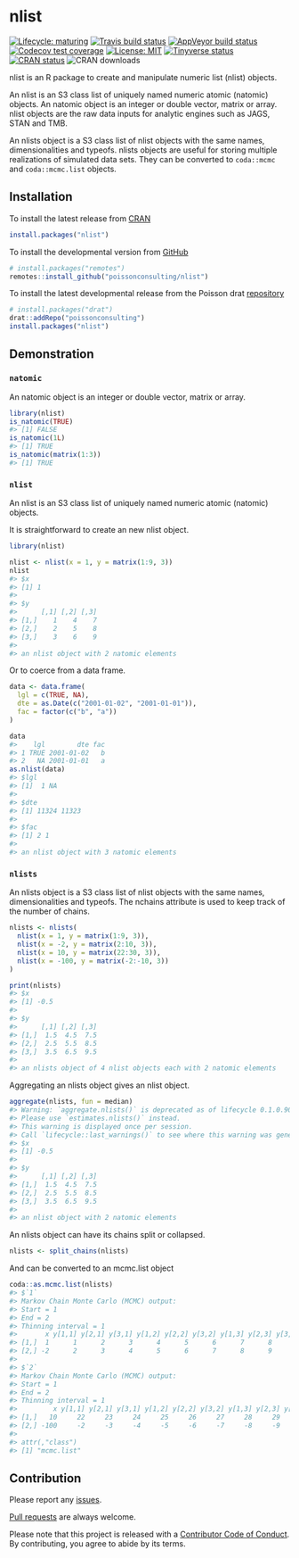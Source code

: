 
<!-- README.md is generated from README.Rmd. Please edit that file -->

# nlist

<!-- badges: start -->

[![Lifecycle:
maturing](https://img.shields.io/badge/lifecycle-maturing-blue.svg)](https://www.tidyverse.org/lifecycle/#maturing)
[![Travis build
status](https://travis-ci.com/poissonconsulting/nlist.svg?branch=master)](https://travis-ci.com/poissonconsulting/nlist)
[![AppVeyor build
status](https://ci.appveyor.com/api/projects/status/github/poissonconsulting/nlist?branch=master&svg=true)](https://ci.appveyor.com/project/poissonconsulting/nlist)
[![Codecov test
coverage](https://codecov.io/gh/poissonconsulting/nlist/branch/master/graph/badge.svg)](https://codecov.io/gh/poissonconsulting/nlist?branch=master)
[![License:
MIT](https://img.shields.io/badge/License-MIT-green.svg)](https://opensource.org/licenses/MIT)
[![Tinyverse
status](https://tinyverse.netlify.com/badge/nlist)](https://CRAN.R-project.org/package=nlist)
[![CRAN
status](https://www.r-pkg.org/badges/version/nlist)](https://cran.r-project.org/package=nlist)
![CRAN downloads](http://cranlogs.r-pkg.org/badges/nlist)
<!-- badges: end -->

nlist is an R package to create and manipulate numeric list (nlist)
objects.

An nlist is an S3 class list of uniquely named numeric atomic (natomic)
objects. An natomic object is an integer or double vector, matrix or
array. nlist objects are the raw data inputs for analytic engines such
as JAGS, STAN and TMB.

An nlists object is a S3 class list of nlist objects with the same
names, dimensionalities and typeofs. nlists objects are useful for
storing multiple realizations of simulated data sets. They can be
converted to `coda::mcmc` and `coda::mcmc.list` objects.

## Installation

To install the latest release from [CRAN](https://cran.r-project.org)

``` r
install.packages("nlist")
```

To install the developmental version from
[GitHub](https://github.com/poissonconsulting/nlist)

``` r
# install.packages("remotes")
remotes::install_github("poissonconsulting/nlist")
```

To install the latest developmental release from the Poisson drat
[repository](https://github.com/poissonconsulting/drat)

``` r
# install.packages("drat")
drat::addRepo("poissonconsulting")
install.packages("nlist")
```

## Demonstration

### `natomic`

An natomic object is an integer or double vector, matrix or array.

``` r
library(nlist)
is_natomic(TRUE)
#> [1] FALSE
is_natomic(1L)
#> [1] TRUE
is_natomic(matrix(1:3))
#> [1] TRUE
```

### `nlist`

An nlist is an S3 class list of uniquely named numeric atomic (natomic)
objects.

It is straightforward to create an new nlist object.

``` r
library(nlist)

nlist <- nlist(x = 1, y = matrix(1:9, 3))
nlist
#> $x
#> [1] 1
#> 
#> $y
#>      [,1] [,2] [,3]
#> [1,]    1    4    7
#> [2,]    2    5    8
#> [3,]    3    6    9
#> 
#> an nlist object with 2 natomic elements
```

Or to coerce from a data frame.

``` r
data <- data.frame(
  lgl = c(TRUE, NA),
  dte = as.Date(c("2001-01-02", "2001-01-01")),
  fac = factor(c("b", "a"))
)

data
#>    lgl        dte fac
#> 1 TRUE 2001-01-02   b
#> 2   NA 2001-01-01   a
as.nlist(data)
#> $lgl
#> [1]  1 NA
#> 
#> $dte
#> [1] 11324 11323
#> 
#> $fac
#> [1] 2 1
#> 
#> an nlist object with 3 natomic elements
```

### `nlists`

An nlists object is a S3 class list of nlist objects with the same
names, dimensionalities and typeofs. The nchains attribute is used to
keep track of the number of chains.

``` r
nlists <- nlists(
  nlist(x = 1, y = matrix(1:9, 3)),
  nlist(x = -2, y = matrix(2:10, 3)),
  nlist(x = 10, y = matrix(22:30, 3)),
  nlist(x = -100, y = matrix(-2:-10, 3))
)

print(nlists)
#> $x
#> [1] -0.5
#> 
#> $y
#>      [,1] [,2] [,3]
#> [1,]  1.5  4.5  7.5
#> [2,]  2.5  5.5  8.5
#> [3,]  3.5  6.5  9.5
#> 
#> an nlists object of 4 nlist objects each with 2 natomic elements
```

Aggregating an nlists object gives an nlist object.

``` r
aggregate(nlists, fun = median)
#> Warning: `aggregate.nlists()` is deprecated as of lifecycle 0.1.0.9001.
#> Please use `estimates.nlists()` instead.
#> This warning is displayed once per session.
#> Call `lifecycle::last_warnings()` to see where this warning was generated.
#> $x
#> [1] -0.5
#> 
#> $y
#>      [,1] [,2] [,3]
#> [1,]  1.5  4.5  7.5
#> [2,]  2.5  5.5  8.5
#> [3,]  3.5  6.5  9.5
#> 
#> an nlist object with 2 natomic elements
```

An nlists object can have its chains split or collapsed.

``` r
nlists <- split_chains(nlists)
```

And can be converted to an mcmc.list object

``` r
coda::as.mcmc.list(nlists)
#> $`1`
#> Markov Chain Monte Carlo (MCMC) output:
#> Start = 1 
#> End = 2 
#> Thinning interval = 1 
#>       x y[1,1] y[2,1] y[3,1] y[1,2] y[2,2] y[3,2] y[1,3] y[2,3] y[3,3]
#> [1,]  1      1      2      3      4      5      6      7      8      9
#> [2,] -2      2      3      4      5      6      7      8      9     10
#> 
#> $`2`
#> Markov Chain Monte Carlo (MCMC) output:
#> Start = 1 
#> End = 2 
#> Thinning interval = 1 
#>         x y[1,1] y[2,1] y[3,1] y[1,2] y[2,2] y[3,2] y[1,3] y[2,3] y[3,3]
#> [1,]   10     22     23     24     25     26     27     28     29     30
#> [2,] -100     -2     -3     -4     -5     -6     -7     -8     -9    -10
#> 
#> attr(,"class")
#> [1] "mcmc.list"
```

## Contribution

Please report any
[issues](https://github.com/poissonconsulting/nlist/issues).

[Pull requests](https://github.com/poissonconsulting/nlist/pulls) are
always welcome.

Please note that this project is released with a [Contributor Code of
Conduct](https://github.com/poissonconsulting/nlist/blob/master/CODE_OF_CONDUCT.md).
By contributing, you agree to abide by its terms.
